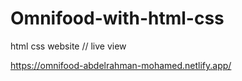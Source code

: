 # Omnifood-with-html-css
html css website 
// live view

https://omnifood-abdelrahman-mohamed.netlify.app/
